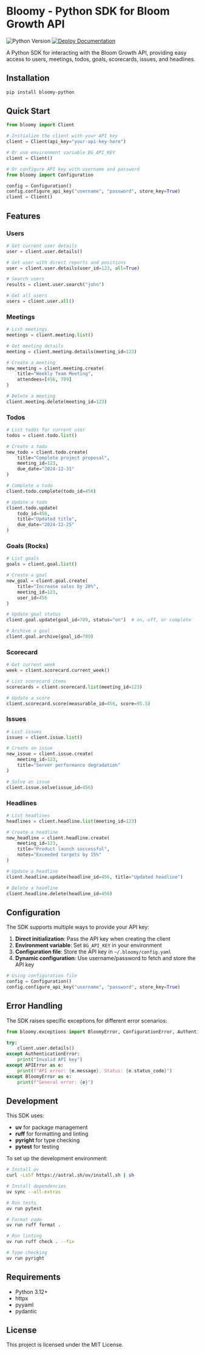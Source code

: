 # Bloomy - Python SDK for Bloom Growth API

![Python Version](https://img.shields.io/badge/python-3.12+-blue.svg)
[![Deploy Documentation](https://github.com/franccesco/bloomy-python/actions/workflows/docs.yml/badge.svg)](https://github.com/franccesco/bloomy-python/actions/workflows/docs.yml)

A Python SDK for interacting with the Bloom Growth API, providing easy access to users, meetings, todos, goals, scorecards, issues, and headlines.

## Installation

```bash
pip install bloomy-python
```

## Quick Start

```python
from bloomy import Client

# Initialize the client with your API key
client = Client(api_key="your-api-key-here")

# Or use environment variable BG_API_KEY
client = Client()

# Or configure API key with username and password
from bloomy import Configuration

config = Configuration()
config.configure_api_key("username", "password", store_key=True)
client = Client()
```

## Features

### Users

```python
# Get current user details
user = client.user.details()

# Get user with direct reports and positions
user = client.user.details(user_id=123, all=True)

# Search users
results = client.user.search("john")

# Get all users
users = client.user.all()
```

### Meetings

```python
# List meetings
meetings = client.meeting.list()

# Get meeting details
meeting = client.meeting.details(meeting_id=123)

# Create a meeting
new_meeting = client.meeting.create(
    title="Weekly Team Meeting",
    attendees=[456, 789]
)

# Delete a meeting
client.meeting.delete(meeting_id=123)
```

### Todos

```python
# List todos for current user
todos = client.todo.list()

# Create a todo
new_todo = client.todo.create(
    title="Complete project proposal",
    meeting_id=123,
    due_date="2024-12-31"
)

# Complete a todo
client.todo.complete(todo_id=456)

# Update a todo
client.todo.update(
    todo_id=456,
    title="Updated title",
    due_date="2024-12-25"
)
```

### Goals (Rocks)

```python
# List goals
goals = client.goal.list()

# Create a goal
new_goal = client.goal.create(
    title="Increase sales by 20%",
    meeting_id=123,
    user_id=456
)

# Update goal status
client.goal.update(goal_id=789, status="on")  # on, off, or complete

# Archive a goal
client.goal.archive(goal_id=789)
```

### Scorecard

```python
# Get current week
week = client.scorecard.current_week()

# List scorecard items
scorecards = client.scorecard.list(meeting_id=123)

# Update a score
client.scorecard.score(measurable_id=456, score=95.5)
```

### Issues

```python
# List issues
issues = client.issue.list()

# Create an issue
new_issue = client.issue.create(
    meeting_id=123,
    title="Server performance degradation"
)

# Solve an issue
client.issue.solve(issue_id=456)
```

### Headlines

```python
# List headlines
headlines = client.headline.list(meeting_id=123)

# Create a headline
new_headline = client.headline.create(
    meeting_id=123,
    title="Product launch successful",
    notes="Exceeded targets by 15%"
)

# Update a headline
client.headline.update(headline_id=456, title="Updated headline")

# Delete a headline
client.headline.delete(headline_id=456)
```

## Configuration

The SDK supports multiple ways to provide your API key:

1. **Direct initialization**: Pass the API key when creating the client
2. **Environment variable**: Set `BG_API_KEY` in your environment
3. **Configuration file**: Store the API key in `~/.bloomy/config.yaml`
4. **Dynamic configuration**: Use username/password to fetch and store the API key

```python
# Using configuration file
config = Configuration()
config.configure_api_key("username", "password", store_key=True)
```

## Error Handling

The SDK raises specific exceptions for different error scenarios:

```python
from bloomy.exceptions import BloomyError, ConfigurationError, AuthenticationError, APIError

try:
    client.user.details()
except AuthenticationError:
    print("Invalid API key")
except APIError as e:
    print(f"API error: {e.message}, Status: {e.status_code}")
except BloomyError as e:
    print(f"General error: {e}")
```

## Development

This SDK uses:
- **uv** for package management
- **ruff** for formatting and linting
- **pyright** for type checking
- **pytest** for testing

To set up the development environment:

```bash
# Install uv
curl -LsSf https://astral.sh/uv/install.sh | sh

# Install dependencies
uv sync --all-extras

# Run tests
uv run pytest

# Format code
uv run ruff format .

# Run linting
uv run ruff check . --fix

# Type checking
uv run pyright
```

## Requirements

- Python 3.12+
- httpx
- pyyaml
- pydantic

## License

This project is licensed under the MIT License.
